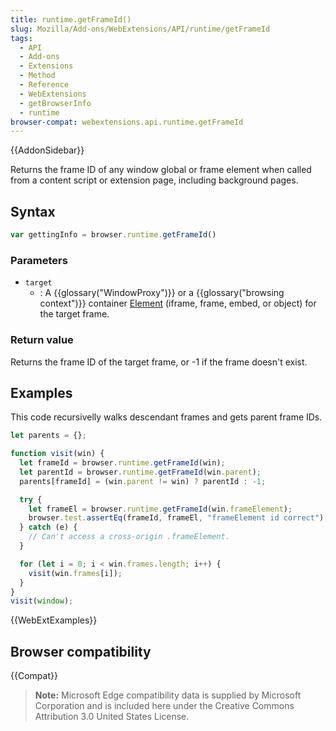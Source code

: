 ```yaml
---
title: runtime.getFrameId()
slug: Mozilla/Add-ons/WebExtensions/API/runtime/getFrameId
tags:
  - API
  - Add-ons
  - Extensions
  - Method
  - Reference
  - WebExtensions
  - getBrowserInfo
  - runtime
browser-compat: webextensions.api.runtime.getFrameId
---
```

{{AddonSidebar}}

Returns the frame ID of any window global or frame element when called from a content script or extension page, including background pages.

## Syntax

```js
var gettingInfo = browser.runtime.getFrameId()
```

### Parameters

- `target`
  - : A {{glossary("WindowProxy")}} or a {{glossary("browsing context")}} container [Element](/en-US/docs/Web/API/Element) (iframe, frame, embed, or object) for the target frame.

### Return value

Returns the frame ID of the target frame, or -1 if the frame doesn't exist.

## Examples

This code recursivelly walks descendant frames and gets parent frame IDs.

```js
let parents = {};

function visit(win) {
  let frameId = browser.runtime.getFrameId(win);
  let parentId = browser.runtime.getFrameId(win.parent);
  parents[frameId] = (win.parent != win) ? parentId : -1;

  try {
    let frameEl = browser.runtime.getFrameId(win.frameElement);
    browser.test.assertEq(frameId, frameEl, "frameElement id correct");
  } catch (e) {
    // Can't access a cross-origin .frameElement.
  }

  for (let i = 0; i < win.frames.length; i++) {
    visit(win.frames[i]);
  }
}
visit(window);
```

{{WebExtExamples}}

## Browser compatibility

{{Compat}}

> **Note:** Microsoft Edge compatibility data is supplied by Microsoft Corporation and is included here under the Creative Commons Attribution 3.0 United States License.
